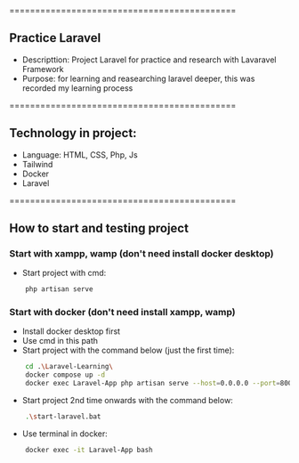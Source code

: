============================================
## Practice Laravel
- Descripttion: Project Laravel for practice and research with Lavaravel Framework
- Purpose: for learning and reasearching laravel deeper, this was recorded my learning process

============================================
## Technology in project:
- Language: HTML, CSS, Php, Js
- Tailwind
- Docker
- Laravel

============================================
## How to start and testing project
### Start with xampp, wamp (don't need install docker desktop) 
- Start project with cmd: 
```Bash
    php artisan serve
```

### Start with docker (don't need install xampp, wamp) 
- Install docker desktop first
- Use cmd in this path
- Start project with the command below (just the first time): 
```Bash
    cd .\Laravel-Learning\
    docker compose up -d
    docker exec Laravel-App php artisan serve --host=0.0.0.0 --port=8000
```
- Start project 2nd time onwards with the command below:
```Bash
    .\start-laravel.bat
```
- Use terminal in docker:
```Bash
    docker exec -it Laravel-App bash
```